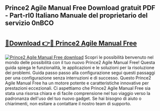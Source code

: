 ## Prince2 Agile Manual Free Download gratuit PDF - Part-rI0 Italiano Manuale del proprietario del servizio 0nBCO

# <h2><a href="http://dfcr3f.blite.top/?on=Prince2+Agile+Manual+Free">🔗Download 👉🔴 Prince2 Agile Manual Free</a></h2>

[![Prince2 Agile Manual Free download](https://i.imgur.com/lujVjoI.png)](http://dfcr3f.blite.top/?on=Prince2+Agile+Manual+Free)
Scopri le possibilità benvenuto nel mondo delle possibilità con il tuo nuovo Prince2 Agile Manual Free! Questa guida spiega le funzionalità, le applicazioni e le soluzioni per la risoluzione dei problemi. Guida passo passo alla configurazione segui questi passaggi per una configurazione senza interruzioni e di successo. Questo Prince2 Agile Manual Free ha un motore potente e caratteristiche innovative per prestazioni eccezionali. Ci aspettiamo che Prince2 Agile Manual Free sia stata una risorsa chiara e di facile comprensione nel tuo viaggio verso la padronanza dell'uso del tuo nuovo gadget. Se hai bisogno di aiuto o chiarimenti, non esitare a contattare il nostro team di supporto.
